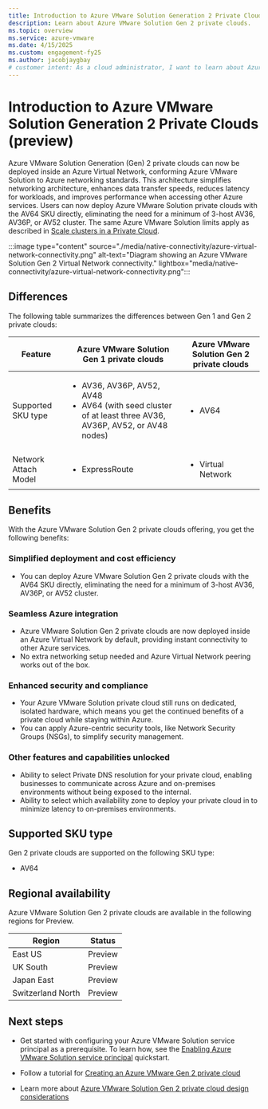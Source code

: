 ```yaml
---
title: Introduction to Azure VMware Solution Generation 2 Private Clouds (preview) 
description: Learn about Azure VMware Solution Gen 2 private clouds.
ms.topic: overview
ms.service: azure-vmware
ms.date: 4/15/2025
ms.custom: engagement-fy25
ms.author: jacobjaygbay
# customer intent: As a cloud administrator, I want to learn about Azure VMware Solution Gen 2 private clouds so that I can understand the features and benefits of this offering.
---
```


# Introduction to Azure VMware Solution Generation 2 Private Clouds (preview) 

Azure VMware Solution Generation (Gen) 2 private clouds can now be deployed inside an Azure Virtual Network, conforming Azure VMware Solution to Azure networking standards. This architecture simplifies networking architecture, enhances data transfer speeds, reduces latency for workloads, and improves performance when accessing other Azure services. Users can now deploy Azure VMware Solution private clouds with the AV64 SKU directly, eliminating the need for a minimum of 3-host AV36, AV36P, or AV52 cluster. The same Azure VMware Solution limits apply as described in [Scale clusters in a Private Cloud](tutorial-scale-private-cloud.md).

:::image type="content" source="./media/native-connectivity/azure-virtual-network-connectivity.png" alt-text="Diagram showing an Azure VMware Solution Gen 2 Virtual Network connectivity." lightbox="media/native-connectivity/azure-virtual-network-connectivity.png"::: 

## Differences

The following table summarizes the differences between Gen 1 and Gen 2 private clouds:

| Feature               | Azure VMware Solution Gen 1 private clouds    | Azure VMware Solution Gen 2 private clouds       |
|-----------------------|-----------------------------------------------|--------------------------------------------------|
| Supported SKU type    | <ul><li>AV36, AV36P, AV52, AV48</li><li>AV64 (with seed cluster of at least three AV36, AV36P, AV52, or AV48 nodes)</li></ul>| <ul><li>AV64</li></ul> |
| Network Attach Model  | <ul><li>ExpressRoute</li></ul>                | <ul><li>Virtual Network</li></ul>                |

## Benefits
With the Azure VMware Solution Gen 2 private clouds offering, you get the following benefits: 

### Simplified deployment and cost efficiency 
- You can deploy Azure VMware Solution Gen 2 private clouds with the AV64 SKU directly, eliminating the need for a minimum of 3-host AV36, AV36P, or AV52 cluster. 

### Seamless Azure integration 
- Azure VMware Solution Gen 2 private clouds are now deployed inside an Azure Virtual Network by default, providing instant connectivity to other Azure services.
- No extra networking setup needed and Azure Virtual Network peering works out of the box. 

### Enhanced security and compliance 
- Your Azure VMware Solution private cloud still runs on dedicated, isolated hardware, which means you get the continued benefits of a private cloud while staying within Azure. 
- You can apply Azure-centric security tools, like Network Security Groups (NSGs), to simplify security management. 

### Other features and capabilities unlocked 
- Ability to select Private DNS resolution for your private cloud, enabling businesses to communicate across Azure and on-premises environments without being exposed to the internal.  
- Ability to select which availability zone to deploy your private cloud in to minimize latency to on-premises environments. 

## Supported SKU type

Gen 2 private clouds are supported on the following SKU type:
- AV64

## Regional availability

Azure VMware Solution Gen 2 private clouds are available in the following regions for Preview.

| Region | Status |
|--------|--------|
| East US | Preview |
| UK South | Preview |
| Japan East | Preview |
| Switzerland North | Preview |

## Next steps

- Get started with configuring your Azure VMware Solution service principal as a prerequisite. To learn how, see the [Enabling Azure VMware Solution service principal](native-first-party-principle-security.md) quickstart.
  
- Follow a tutorial for [Creating an Azure VMware Gen 2 private cloud](native-create-azure-vmware-virtual-network-private-cloud.md)

- Learn more about [Azure VMware Solution Gen 2 private cloud design considerations](native-network-design-consideration.md)
